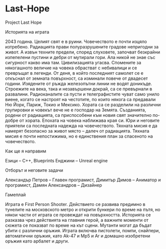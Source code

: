 # Last-Hope
Project Last Hope

Историята на играта

2043 година.
Целият свят е в руини. Човечеството е почти изцяло изтребено. Радиацията прави полуразрушените градове непригодни за живот. А извън техните предели, според слуховете, започват безкрайни изпепелени пустини и дебри от мутирали гори. Ала никой не знае със сигурност какво има там. Цивилизацията угасва. Спомените за някогашното величие на човека обрастват с небивалици и се превръщат в легенди. От деня, в който последният самолет се е откъснал от земната повърхност, са изминали повече от двадесет години. Изядените от ръжда железопътни линии не водят доникъде. Строежите на века, така и незавършени докрай, са се превърнали в развалини. Радиоканалите са пусти и телеграфистите чуват само унило виене, когато се настроят на честотите, по които някога са предавали Ню Йорк, Париж, Токио и Мексико. Хората са се разделили на различни групировки и човекът вече не е господар на Земята. Създанията, родени от радиацията, са приспособени към новия свят значително по-добре от хората. Епохата на човека наближава края си. Юри и неговите приятели са последната надежда на човечеството. Тяхната мисия е да намерят безопасно за живот място – далеч от радиацията. Тяхната мисия е почти непостижима, но е единствения план за спасеното на човечеството.


Как ще я направим

Езици – C++, Blueprints
Енджини – Unreal engine 

Отборът и неговите задачи

Александър Петров – Главен програмист, 
Димитър Димов – Аниматор и програмист, 
Дамян Александров – Дизайнер


Гамеплай

Играта е First Person Shooter. Действието се развива предимно в тунелите на московското метро и открити бункери по време на пътя,  но  някои части от играта се провеждат на повърхността. Историята се разказва чрез действията на главния герой, а важните моменти от сюжета се показват по време на кът сцени. Мутанти могат да бъдат убити с различни оръжия. Играта включва пистолети, помпи, снайпери, автоматични оръжия, като Ak-47 и  Mp5  и Ar и домашно изобретени оръжия като арбалет и други.

